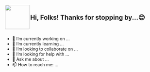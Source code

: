 <img align="left" src="https://blog.joypixels.com/content/images/2019/06/waving_hand_sign_1024.gif" width="80">
<h2> Hi, Folks! Thanks for stopping by...😊</h2>

<br clear="left" />


- 🔭 I’m currently working on ...
- 🌱 I’m currently learning ...
- 👯 I’m looking to collaborate on ...
- 🤔 I’m looking for help with ...
- 💬 Ask me about ...
- 📫 How to reach me: ...

